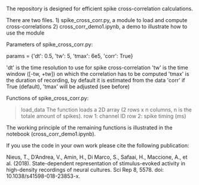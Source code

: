 The repository is designed for efficient spike cross-correlation calculations.

There are two files.
    1) spike_cross_corr.py, a module to load and compute cross-correlations 
    2) cross_corr_demo1.ipynb, a demo to illustrate how to use the module

Parameters of spike_cross_corr.py:

params = {'dt': 0.5, 'tw': 5, 'tmax': 6e5, 'corr': True}     

'dt' is the time resolution to use for spike cross-correlation
'tw' is the time window ([-tw, +tw]) on which the correlation has to be computed 
'tmax' is the duration of recording, by default it is estimated from the data 
'corr' if True (default), 'tmax' will be adjusted (see before)


Functions of spike_cross_corr.py:


> load_data 
    The function loads a 2D array (2 rows x n columns, n is the totale amount of spikes).
    row 1: channel ID
    row 2: spike timing (ms)

The working principle of the remaining functions is illustrated in the notebook (cross_corr_demo1.ipynb).
    

If you use the code in your own work please cite the following publication:

Nieus, T., D’Andrea, V., Amin, H., Di Marco, S., Safaai, H., Maccione, A., et al. (2018). State-dependent representation of stimulus-evoked activity in high-density recordings of neural cultures. Sci Rep 8, 5578. doi: 10.1038/s41598-018-23853-x.

